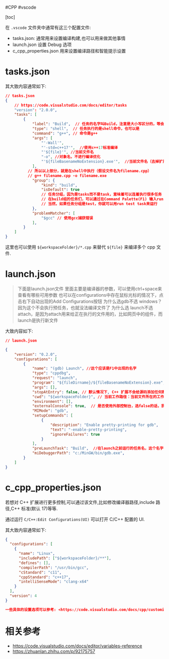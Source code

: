 #CPP 
#vscode 

[toc]

在 `.vscode` 文件夹中通常有这三个配置文件:
- tasks.json: 通常用来设置编译构建,也可以用来做其他事情
- launch.json 设置 Debug 选项
- c_cpp_properties.json 用来设置编译路径和智能提示设置

# tasks.json
其大致内容通常如下:
```json
// tasks.json
{
    // https://code.visualstudio.com/docs/editor/tasks
    "version": "2.0.0",
    "tasks": [
        {
            "label": "Build",  // 任务的名字叫Build，注意是大小写区分的，等会在launch中调用这个名字
            "type": "shell",  // 任务执行的是shell命令，也可以是
            "command": "g++", // 命令是g++
            "args": [
                "'-Wall'",
                "'-std=c++17'",  //使用c++17标准编译
                "'${file}'", //当前文件名
                "-o", //对象名，不进行编译优化
                "'${fileBasenameNoExtension}.exe'",  //当前文件名（去掉扩展名）
            ],
          // 所以以上部分，就是在shell中执行（假设文件名为filename.cpp）
          // g++ filename.cpp -o filename.exe
            "group": { 
                "kind": "build",
                "isDefault": true   
                // 任务分组，因为是tasks而不是task，意味着可以连着执行很多任务
                // 在build组的任务们，可以通过在Command Palette(F1) 输入run build task来运行
                // 当然，如果任务分组是test，你就可以用run test task来运行 
            },
            "problemMatcher": [
                "$gcc" // 使用gcc捕获错误
            ],
        }
    ]
}
```
这里也可以使用 `${workspaceFolder}/*.cpp` 来替代 `${file}` 来编译多个 cpp 文件.

# launch.json
>下面是launch.json文件
里面主要是编译器的参数，可以使用ctrl+space来查看有哪些可用参数
也可以在configurations中存在鼠标光标的情况下，点击右下自动出现的Add Configurations按钮
为什么选gdb不选 windows？因为这个不会执行预任务，也就没法编译文件了
为什么选 launch不选attach，是因为attach用来给正在执行的文件用的，比如网页中的组件，而launch是执行新文件

大致内容如下:
```json
// launch.json

{
    "version": "0.2.0",
    "configurations": [
        {
            "name": "(gdb) Launch", //这个应该是F1中出现的名字
            "type": "cppdbg",
            "request": "launch",
            "program": "${fileDirname}/${fileBasenameNoExtension}.exe", //需要运行的是当前打开文件的目录中，名字和当前文件相同，但扩展名为exe的程序
            "args": [],
            "stopAtEntry": false, // 默认情况下, C++ 扩展不会给源码添加任何断点,且本项为 false.若改为 true,当开始 debugging 时,调试器会停留在 main 函数上.
            "cwd": "${workspaceFolder}", // 当前工作路径：当前文件所在的工作空间
            "environment": [],
            "externalConsole": true,  // 是否使用外部控制台，选false的话，我的vscode会出现错误
            "MIMode": "gdb",
            "setupCommands": [
                {
                    "description": "Enable pretty-printing for gdb",
                    "text": "-enable-pretty-printing",
                    "ignoreFailures": true
                }
            ],
            "preLaunchTask": "Build",  //在launch之前运行的任务名，这个名字一定要跟tasks.json中的任务名字大小写一致
            "miDebuggerPath": "c:/MinGW/bin/gdb.exe",
        }
    ]
}
```

# c_cpp_properties.json
若想对 C++ 扩展进行更多控制,可以通过该文件,比如修改编译器路径,include 路径,C++ 标准(默认 17)等等.   

通过运行 `C/C++:Edit Configurations(UI)` 可以打开 C/C++ 配置的 UI.

其大致内容通常如下:
```json
{
  "configurations": [
    {
      "name": "Linux",
      "includePath": ["${workspaceFolder}/**"],
      "defines": [],
      "compilerPath": "/usr/bin/gcc",
      "cStandard": "c11",
      "cppStandard": "c++17",
      "intelliSenseMode": "clang-x64"
    }
  ],
  "version": 4
}

一些具体的设置选项可以参考: <https://code.visualstudio.com/docs/cpp/customize-default-settings-cpp>

```

# 相关参考
- <https://code.visualstudio.com/docs/editor/variables-reference>
- <https://zhuanlan.zhihu.com/p/92175757>
